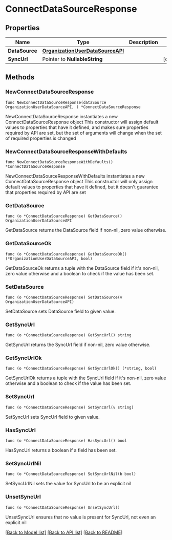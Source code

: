 # ConnectDataSourceResponse

## Properties

Name | Type | Description | Notes
------------ | ------------- | ------------- | -------------
**DataSource** | [**OrganizationUserDataSourceAPI**](OrganizationUserDataSourceAPI.md) |  | 
**SyncUrl** | Pointer to **NullableString** |  | [optional] 

## Methods

### NewConnectDataSourceResponse

`func NewConnectDataSourceResponse(dataSource OrganizationUserDataSourceAPI, ) *ConnectDataSourceResponse`

NewConnectDataSourceResponse instantiates a new ConnectDataSourceResponse object
This constructor will assign default values to properties that have it defined,
and makes sure properties required by API are set, but the set of arguments
will change when the set of required properties is changed

### NewConnectDataSourceResponseWithDefaults

`func NewConnectDataSourceResponseWithDefaults() *ConnectDataSourceResponse`

NewConnectDataSourceResponseWithDefaults instantiates a new ConnectDataSourceResponse object
This constructor will only assign default values to properties that have it defined,
but it doesn't guarantee that properties required by API are set

### GetDataSource

`func (o *ConnectDataSourceResponse) GetDataSource() OrganizationUserDataSourceAPI`

GetDataSource returns the DataSource field if non-nil, zero value otherwise.

### GetDataSourceOk

`func (o *ConnectDataSourceResponse) GetDataSourceOk() (*OrganizationUserDataSourceAPI, bool)`

GetDataSourceOk returns a tuple with the DataSource field if it's non-nil, zero value otherwise
and a boolean to check if the value has been set.

### SetDataSource

`func (o *ConnectDataSourceResponse) SetDataSource(v OrganizationUserDataSourceAPI)`

SetDataSource sets DataSource field to given value.


### GetSyncUrl

`func (o *ConnectDataSourceResponse) GetSyncUrl() string`

GetSyncUrl returns the SyncUrl field if non-nil, zero value otherwise.

### GetSyncUrlOk

`func (o *ConnectDataSourceResponse) GetSyncUrlOk() (*string, bool)`

GetSyncUrlOk returns a tuple with the SyncUrl field if it's non-nil, zero value otherwise
and a boolean to check if the value has been set.

### SetSyncUrl

`func (o *ConnectDataSourceResponse) SetSyncUrl(v string)`

SetSyncUrl sets SyncUrl field to given value.

### HasSyncUrl

`func (o *ConnectDataSourceResponse) HasSyncUrl() bool`

HasSyncUrl returns a boolean if a field has been set.

### SetSyncUrlNil

`func (o *ConnectDataSourceResponse) SetSyncUrlNil(b bool)`

 SetSyncUrlNil sets the value for SyncUrl to be an explicit nil

### UnsetSyncUrl
`func (o *ConnectDataSourceResponse) UnsetSyncUrl()`

UnsetSyncUrl ensures that no value is present for SyncUrl, not even an explicit nil

[[Back to Model list]](../README.md#documentation-for-models) [[Back to API list]](../README.md#documentation-for-api-endpoints) [[Back to README]](../README.md)



